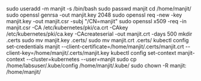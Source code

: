 sudo useradd -m manjit -s /bin/bash
sudo passwd manjit
cd /home/manjit/
sudo openssl genrsa -out manjit.key 2048
sudo openssl req -new -key manjit.key -out manjit.csr -subj "/CN=manjit"
sudo openssl x509 -req -in manjit.csr -CA /etc/kubernetes/pki/ca.crt -CAkey /etc/kubernetes/pki/ca.key -CAcreateserial -out manjit.crt -days 500
mkdir .certs
sudo mv manjit.key .certs/
sudo mv manjit.crt .certs/
kubectl config set-credentials manjit --client-certificate=/home/manjit/.certs/manjit.crt --client-key=/home/manjit/.certs/manjit.key
kubectl config set-context manjit-context --cluster=kubernetes --user=manjit
sudo cp /home/labsuser/.kube/config /home/manjit/.kube/
sudo chown -R manjit: /home/manjit/
